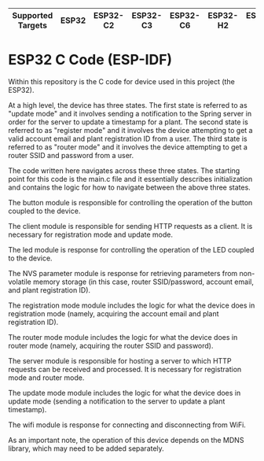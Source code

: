 | Supported Targets | ESP32 | ESP32-C2 | ESP32-C3 | ESP32-C6 | ESP32-H2 | ESP32-P4 | ESP32-S2 | ESP32-S3 |
| ----------------- | ----- | -------- | -------- | -------- | -------- | -------- | -------- | -------- |

# ESP32 C Code (ESP-IDF)

Within this repository is the C code for device used in this project (the ESP32).

At a high level, the device has three states. The first state is referred to as "update mode" and it involves sending a notification to the Spring server in order for the server to update a timestamp for a plant. The second state is referred to as "register mode" and it involves the device attempting to get a valid account email and plant registration ID from a user. The third state is referred to as "router mode" and it involves the device attempting to get a router SSID and password from a user.

The code written here navigates across these three states. The starting point for this code is the main.c file and it essentially describes initialization and contains the logic for how to navigate between the above three states.

The button module is responsible for controlling the operation of the button coupled to the device.

The client module is responsible for sending HTTP requests as a client. It is necessary for registration mode and update mode.

The led module is response for controlling the operation of the LED coupled to the device.

The NVS parameter module is response for retrieving parameters from non-volatile memory storage (in this case, router SSID/password, account email, and plant registration ID).

The registration mode module includes the logic for what the device does in registration mode (namely, acquiring the account email and plant registration ID).

The router mode module includes the logic for what the device does in router mode (namely, acquiring the router SSID and password).

The server module is responsible for hosting a server to which HTTP requests can be received and processed. It is necessary for registration mode and router mode.

The update mode module includes the logic for what the device does in update mode (sending a notification to the server to update a plant timestamp).

The wifi module is response for connecting and disconnecting from WiFi.

As an important note, the operation of this device depends on the MDNS library, which may need to be added separately.
